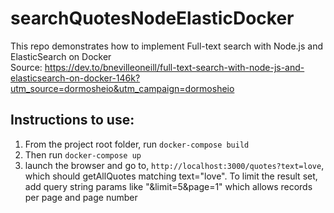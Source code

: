 # searchQuotesNodeElasticDocker

This repo demonstrates how to implement Full-text search with Node.js and ElasticSearch on Docker
<br/>
Source: https://dev.to/bnevilleoneill/full-text-search-with-node-js-and-elasticsearch-on-docker-146k?utm_source=dormosheio&utm_campaign=dormosheio
<br/>

## Instructions to use:
1) From the project root folder, run `docker-compose build`
2) Then run `docker-compose up`
3) launch the browser and go to, `http://localhost:3000/quotes?text=love`, which should getAllQuotes matching text="love". To limit the result set, add query string params like "&limit=5&page=1" which allows records per page and page number
